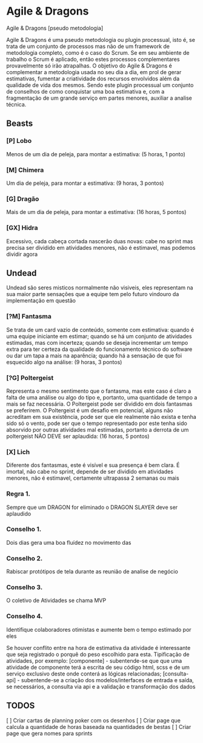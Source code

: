 # Agile & Dragons

Agile & Dragons [pseudo metodologia]

Agile & Dragons é uma pseudo metodologia ou plugin processual, isto é, se trata de um conjunto de processos mas não de um framework de metodologia completo, como é o caso do Scrum. Se em seu ambiente de trabalho o Scrum é aplicado, então estes processos complementares provavelmente só irão atrapalhas.
O objetivo do Agile & Dragons é complementar a metodologia usada no seu dia a dia, em prol de gerar estimativas, fumentar a criatividade dos recursos envolvidos além da qualidade de vida dos mesmos. Sendo este plugin processual um conjunto de conselhos de como conquistar uma boa estimativa e, com a fragmentação de um grande serviço em partes menores, auxiliar a analise técnica.

## Beasts

### [P] Lobo
Menos de um dia de peleja, para montar a estimativa: (5 horas, 1 ponto)

### [M] Chimera
Um dia de peleja, para montar a estimativa: (9 horas, 3 pontos)

### [G] Dragão
Mais de um dia de peleja, para montar a estimativa: (16 horas, 5 pontos)

### [GX] Hidra
Excessivo, cada cabeça cortada nascerão duas novas: cabe no sprint mas precisa ser dividido em atividades menores, não é estimavel, mas podemos dividir agora

## Undead
Undead são seres misticos normalmente não visiveis, eles representam na sua maior parte sensações que a equipe tem pelo futuro vindouro da implementação em questão

### [?M] Fantasma
Se trata de um card vazio de conteúdo, somente com estimativa: quando é uma equipe iniciante em estimar; quando se há um conjunto de atividades estimadas, mas com incerteza; quando se deseja incrementar um tempo extra para ter certeza da qualidade do funcionamento técnico do software ou dar um tapa a mais na aparência; quando há a sensação de que foi esquecido algo na análise: (9 horas, 3 pontos)

### [?G] Poltergeist
Representa o mesmo sentimento que o fantasma, mas este caso é claro a falta de uma análise ou algo do tipo e, portanto, uma quantidade de tempo a mais se faz necessária. O Poltergeist pode ser dividido em dois fantasmas se preferirem. O Poltergeist é um desafio em potencial, alguns não acreditam em sua existência, pode ser que ele realmente não exista e tenha sido só o vento, pode ser que o tempo representado por este tenha sido absorvido por outras atividades mal estimadas, portanto a derrota de um poltergeist NÃO DEVE ser aplaudida: (16 horas, 5 pontos)

### [X]  Lich
Diferente dos fantasmas, este é visível e sua presença é bem clara.
É imortal, não cabe no sprint, depende de ser dividido em atividades menores, não é estimavel, certamente ultrapassa 2 semanas ou mais

### Regra 1.
Sempre que um DRAGON for eliminado o DRAGON SLAYER deve ser aplaudido

### Conselho 1.
Dois dias gera uma boa fluídez no movimento das

### Conselho 2.
Rabiscar protótipos de tela durante as reunião de analise de negócio

### Conselho 3.
O coletivo de Atividades se chama MVP

### Conselho 4.
Identifique colaboradores otimistas e aumente bem o tempo estimado por eles

Se houver conflito entre na hora de estimativa da atividade é interessante que seja registrado o porquê do peso escolhido para esta.
Tipificação de atividades, por exemplo:
[componente] - subentende-se que que uma atividade de componente terá a escrita de seu código html, scss e de um serviço exclusivo deste onde conterá as lógicas relacionadas;
[consulta-api] - subentende-se a criação dos modelos/interfaces de entrada e saída, se necessários, a consulta via api e a validação e transformação dos dados

## TODOS
[ ] Criar cartas de planning poker com os desenhos
[ ] Criar page que calcula a quantidade de horas baseada na quantidades de bestas
[ ] Criar page que gera nomes para sprints
